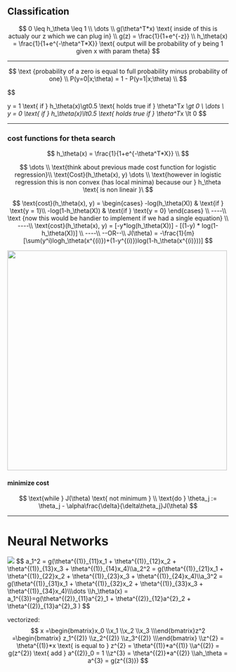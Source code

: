 ## Classification

$$
0 	\leq h_\theta \leq 1 \\
\dots \\
g(\theta^T*x) \text{ inside of this is actualy our z which we can plug in} \\ 
g(z) = \frac{1}{1+e^{-z}} \\
h_\theta(x) = \frac{1}{1+e^{-\theta^T*X}} \text{ output will be probability of y being 1 given x with param theta}
$$

---


$$
\text {probability of a zero is equal to full probability minus probability of one} \\
P(y=0|x;\theta) = 1 - P(y=1|x;\theta) \\ 
$$

$$

y = 1 \text{ if } h_\theta(x)\gt0.5 \text{ holds true if } \theta^T*x \gt 0 \\
\dots \\
y = 0 \text{ if } h_\theta(x)\lt0.5 \text{ holds true if } \theta^T*x \lt 0
$$

---

### cost functions for theta search 

$$
h_\theta(x) = \frac{1}{1+e^{-\theta^T*X}} \\
$$

$$
\dots \\
\text{think about previous made cost function for logistic regression}\\
\text{Cost}(h_\theta(x), y)
\dots \\
\text{however in logistic regression this is non convex (has local minima) because our } h_\theta \text{ is non lineair }\
$$


$$
\text{cost}(h_\theta(x), y) = 
\begin{cases}
    -log(h_\theta(X))       &  \text{if }  \text{y = 1}\\
    -log(1-h_\theta(X))    & \text{if }  \text{y = 0}
 \end{cases} \\
----\\
\text {now this would be handier to implement if we had a single equation} \\
----\\
\text{cost}(h_\theta(x), y) = [-y*log(h_\theta(X))] - [(1-y) * log(1-h_\theta(X))] \\
----\\
--OR--\\
J(\theta) = -\frac{1}{m}[\sum(y^i)logh_\theta(x^{(i)})+(1-y^{(i)})log(1-h_\theta(x^{(i)}))]
$$


<img src="https://www.shuhanyu.com/2018/07/08/LogisticRegressionOfCostFunction/convexFunction.png" width=500/>

#### minimize cost 

$$
\text{while } J(\theta) \text{ not minimum } \\
\text{do } \theta_j := \theta_j - \alpha\frac{\delta}{\delta\theta_j}J(\theta)
$$



---

#  Neural Networks 

<img src="https://www.learnopencv.com/wp-content/uploads/2017/10/mlp-diagram.jpg"/> 
$$
a_1^2 = g(\theta^{(1)}_{11}x_1 + \theta^{(1)}_{12}x_2 + \theta^{(1)}_{13}x_3 + \theta^{(1)}_{14}x_4)\\a_2^2 = g(\theta^{(1)}_{21}x_1 + \theta^{(1)}_{22}x_2 + \theta^{(1)}_{23}x_3 + \theta^{(1)}_{24}x_4)\\a_3^2 = g(\theta^{(1)}_{31}x_1 + \theta^{(1)}_{32}x_2 + \theta^{(1)}_{33}x_3 + \theta^{(1)}_{34}x_4)\\\dots \\h_\theta(x) = a_1^{(3)}=g(\theta^{(2)}_{11}a^{2}_1 + \theta^{(2)}_{12}a^{2}_2 + \theta^{(2)}_{13}a^{2}_3 )
$$


vectorized:
$$
x =\begin{bmatrix}x_0 \\x_1 \\x_2  \\x_3  \\\end{bmatrix}z^2 =\begin{bmatrix} z_1^{(2)} \\z_2^{(2)}  \\z_3^{(2)}  \\\end{bmatrix} \\z^{2} = \theta^{(1)}*x \text{ is equal to } z^{2} = \theta^{(1)}*a^{(1)} \\a^{(2)} = g(z^{2}) \text{ add } a^{(2)}_0 = 1 \\z^{3} = \theta^{(2)}*a^{(2)} \\ah_\theta = a^{3} = g(z^{(3)})
$$
